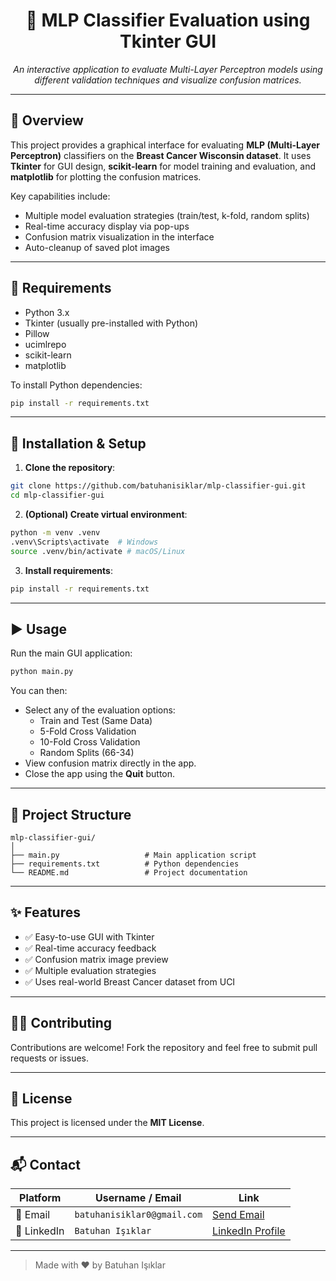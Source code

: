 <div align="center">
  <h1>🧠 MLP Classifier Evaluation using Tkinter GUI</h1>
</div>

<p align="center">
  <em>An interactive application to evaluate Multi-Layer Perceptron models using different validation techniques and visualize confusion matrices.</em>
</p>

---

## 📌 Overview

This project provides a graphical interface for evaluating **MLP (Multi-Layer Perceptron)** classifiers on the **Breast Cancer Wisconsin dataset**. It uses **Tkinter** for GUI design, **scikit-learn** for model training and evaluation, and **matplotlib** for plotting the confusion matrices.

Key capabilities include:

- Multiple model evaluation strategies (train/test, k-fold, random splits)  
- Real-time accuracy display via pop-ups  
- Confusion matrix visualization in the interface  
- Auto-cleanup of saved plot images

---

## 🧰 Requirements

- Python 3.x  
- Tkinter (usually pre-installed with Python)  
- Pillow  
- ucimlrepo  
- scikit-learn  
- matplotlib

To install Python dependencies:

```bash
pip install -r requirements.txt
```

---

## 🔧 Installation & Setup

1. **Clone the repository**:

```bash
git clone https://github.com/batuhanisiklar/mlp-classifier-gui.git
cd mlp-classifier-gui
```

2. **(Optional) Create virtual environment**:

```bash
python -m venv .venv
.venv\Scripts\activate  # Windows
source .venv/bin/activate # macOS/Linux
```

3. **Install requirements**:

```bash
pip install -r requirements.txt
```

---

## ▶️ Usage

Run the main GUI application:

```bash
python main.py
```

You can then:

- Select any of the evaluation options:
  - Train and Test (Same Data)
  - 5-Fold Cross Validation
  - 10-Fold Cross Validation
  - Random Splits (66-34)
- View confusion matrix directly in the app.
- Close the app using the **Quit** button.

---

## 📁 Project Structure

```
mlp-classifier-gui/
│
├── main.py                   # Main application script
├── requirements.txt          # Python dependencies
└── README.md                 # Project documentation
```

---

## ✨ Features

- ✅ Easy-to-use GUI with Tkinter
- ✅ Real-time accuracy feedback
- ✅ Confusion matrix image preview
- ✅ Multiple evaluation strategies
- ✅ Uses real-world Breast Cancer dataset from UCI

---

## 🙋‍♂️ Contributing

Contributions are welcome! Fork the repository and feel free to submit pull requests or issues.

---

## 📄 License

This project is licensed under the **MIT License**.

---

## 📬 Contact

| Platform | Username / Email | Link |
|----------|------------------|------|
| 📧 Email | `batuhanisiklar0@gmail.com` | [Send Email](mailto:batuhanisiklar0@gmail.com) |
| 💼 LinkedIn | `Batuhan Işıklar` | [LinkedIn Profile](https://www.linkedin.com/in/batuhanisiklar/) |

---

> Made with ❤️ by Batuhan Işıklar